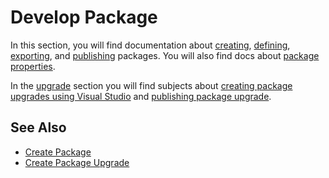 
# Develop Package

In this section, you will find documentation about [creating](develop-package/create-package.md), [defining](develop-package/create-package/define-package.md), [exporting](develop-package/create-package/export-package.md), and [publishing](develop-package/create-package/publ-packages.md) packages. You will also find docs about [package properties](develop-package/create-package/packageproperty.md). 

In the [upgrade](upgrade-package.md) section you will find subjects about [creating package upgrades using Visual Studio](develop-package/create-package-upgrade/create-package-upgrade-using-vs.md) and [publishing package upgrade](develop-package/create-package-upgrade/pub-pack-upgrade.md).
<br/>

## See Also

- [Create Package](develop-package/create-package.md)
- [Create Package Upgrade](develop-package/create-package-upgrade.md)
